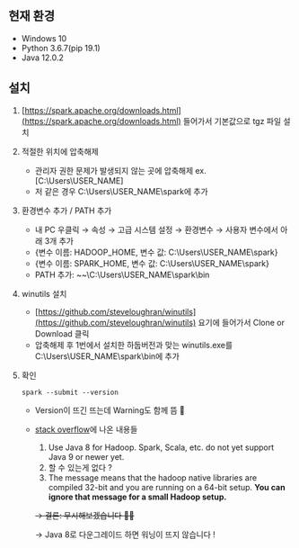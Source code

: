 ## 현재 환경

- Windows 10
- Python 3.6.7(pip 19.1)
- Java 12.0.2

## 설치

1. [https://spark.apache.org/downloads.html](https://spark.apache.org/downloads.html) 들어가서 기본값으로 tgz 파일 설치
2. 적절한 위치에 압축해제
    - 관리자 권한 문제가 발생되지 않는 곳에 압축해제 ex. [C:\Users\USER_NAME]
    - 저 같은 경우 C:\Users\USER_NAME\spark에 추가
3. 환경변수 추가 / PATH 추가
    - 내 PC 우클릭 → 속성 → 고급 시스템 설정 → 환경변수 → 사용자 변수에서 아래 3개 추가
    - {변수 이름: HADOOP_HOME, 변수 값: C:\Users\USER_NAME\spark}
    - {변수 이름: SPARK_HOME, 변수 값: C:\Users\USER_NAME\spark}
    - PATH 추가: ~~\C:\Users\USER_NAME\spark\bin
4. winutils 설치
    - [https://github.com/steveloughran/winutils](https://github.com/steveloughran/winutils) 요기에 들어가서 Clone or Download 클릭
    - 압축해제 후 1번에서 설치한 하둡버전과 맞는 winutils.exe를  C:\Users\USER_NAME\spark\bin에 추가
5. 확인

    ```spark --submit --version```

    - Version이 뜨긴 뜨는데 Warning도 함께 뜸 🤔

    - [stack overflow](https://stackoverflow.com/questions/52155078/how-to-fix-hadoop-warning-an-illegal-reflective-access-operation-has-occurred-e)에 나온 내용들
        1. Use Java 8 for Hadoop. Spark, Scala, etc. do not yet support Java 9 or newer yet.
        2. 할 수 있는게 없다 ?
        3. The message means that the hadoop native libraries are compiled 32-bit and you are running on a 64-bit setup. **You can ignore that message for a small Hadoop setup.**

        ~~→ 결론: 무시해보겠습니다 🤷‍♂️~~

        → Java 8로 다운그레이드 하면 워닝이 뜨지 않습니다 !

